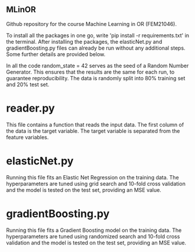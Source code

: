 ## MLinOR
Github repository for the course Machine Learning in OR (FEM21046).

To install all the packages in one go, write 'pip install -r requirements.txt' in the terminal. After installing the packages, the elasticNet.py and gradientBoosting.py files can already be run without any additional steps. Some further details are provided below.

In all the code random_state = 42 serves as the seed of a Random Number Generator. This ensures that the results are the same for each run, to guarantee reproducibility. The data is randomly split into 80% training set and 20% test set. 

# reader.py
This file contains a function that reads the input data. The first column of the data is the target variable. The target variable is separated from the feature variables. 

# elasticNet.py
Running this file fits an Elastic Net Regression on the training data. The hyperparameters are tuned using grid search and 10-fold cross validation and the model is tested on the test set, providing an MSE value.

# gradientBoosting.py
Running this file fits a Gradient Boosting model on the training data. The hyperparameters are tuned using randomized search and 10-fold cross validation and the model is tested on the test set, providing an MSE value.